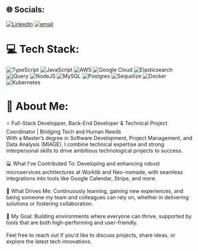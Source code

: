 ## 🌐 Socials:
[![LinkedIn](https://img.shields.io/badge/LinkedIn-%230077B5.svg?logo=linkedin&logoColor=white)](https://linkedin.com/in/www.linkedin.com/in/danny-godet-b92a321a5) [![email](https://img.shields.io/badge/Email-D14836?logo=gmail&logoColor=white)](mailto:danny.g.27@live.fr) 

# 💻 Tech Stack:
![TypeScript](https://img.shields.io/badge/typescript-%23007ACC.svg?style=for-the-badge&logo=typescript&logoColor=white) ![JavaScript](https://img.shields.io/badge/javascript-%23323330.svg?style=for-the-badge&logo=javascript&logoColor=%23F7DF1E) ![AWS](https://img.shields.io/badge/AWS-%23FF9900.svg?style=for-the-badge&logo=amazon-aws&logoColor=white) ![Google Cloud](https://img.shields.io/badge/GoogleCloud-%234285F4.svg?style=for-the-badge&logo=google-cloud&logoColor=white) ![Elasticsearch](https://img.shields.io/badge/elasticsearch-%230377CC.svg?style=for-the-badge&logo=elasticsearch&logoColor=white) ![jQuery](https://img.shields.io/badge/jquery-%230769AD.svg?style=for-the-badge&logo=jquery&logoColor=white) ![NodeJS](https://img.shields.io/badge/node.js-6DA55F?style=for-the-badge&logo=node.js&logoColor=white) ![MySQL](https://img.shields.io/badge/mysql-4479A1.svg?style=for-the-badge&logo=mysql&logoColor=white) ![Postgres](https://img.shields.io/badge/postgres-%23316192.svg?style=for-the-badge&logo=postgresql&logoColor=white) ![Sequelize](https://img.shields.io/badge/Sequelize-52B0E7?style=for-the-badge&logo=Sequelize&logoColor=white) ![Docker](https://img.shields.io/badge/docker-%230db7ed.svg?style=for-the-badge&logo=docker&logoColor=white) ![Kubernetes](https://img.shields.io/badge/kubernetes-%23326ce5.svg?style=for-the-badge&logo=kubernetes&logoColor=white)

# 💫 About Me:
⭐️ Full-Stack Developper, Back-End Developer & Technical Project Coordinator | Bridging Tech and Human Needs<br>With a Master’s degree in Software Development, Project Management, and Data Analysis (MIAGE), I combine technical expertise and strong interpersonal skills to drive ambitious technological projects to success.<br><br>💻 What I've Contributed To: Developing and enhancing robust microservices architectures at Worklib and Neo-nomade, with seamless integrations into tools like Google Calendar, Stripe, and more.<br><br>🌱 What Drives Me: Continuously learning, gaining new experiences, and being someone my team and colleagues can rely on, whether in delivering solutions or fostering collaboration.<br><br>🤝 My Goal: Building environments where everyone can thrive, supported by tools that are both high-performing and user-friendly.<br><br>Feel free to reach out if you'd like to discuss projects, share ideas, or explore the latest tech innovations.




<!-- Proudly created with GPRM ( https://gprm.itsvg.in ) -->
